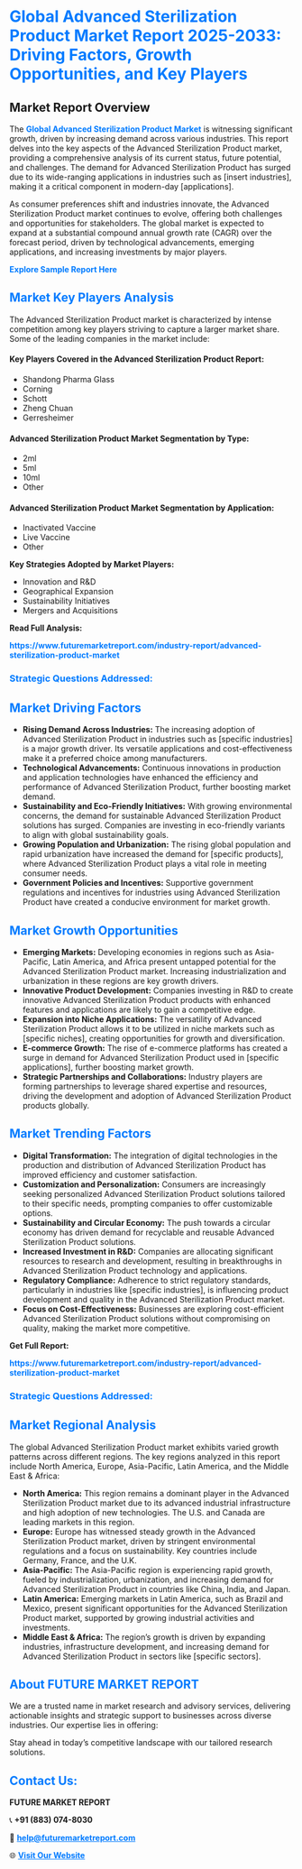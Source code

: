 <h1 style="color: #007BFF;">Global Advanced Sterilization Product Market Report 2025-2033: Driving Factors, Growth Opportunities, and Key Players</h1>

<section id="overview">
<h2>Market Report Overview</h2>
<p>The <a href="https://www.futuremarketreport.com/industry-report/advanced-sterilization-product-market" style="color: #007BFF; text-decoration: none;"><strong>Global Advanced Sterilization Product Market</strong></a> is witnessing significant growth, driven by increasing demand across various industries. This report delves into the key aspects of the Advanced Sterilization Product market, providing a comprehensive analysis of its current status, future potential, and challenges. The demand for Advanced Sterilization Product has surged due to its wide-ranging applications in industries such as [insert industries], making it a critical component in modern-day [applications].</p>
<p>As consumer preferences shift and industries innovate, the Advanced Sterilization Product market continues to evolve, offering both challenges and opportunities for stakeholders. The global market is expected to expand at a substantial compound annual growth rate (CAGR) over the forecast period, driven by technological advancements, emerging applications, and increasing investments by major players.</p>
</section>

<section id="overview">
<p><a href="https://www.futuremarketreport.com/request-sample/reportId=33418" style="color: #007BFF; text-decoration: none;"><strong>Explore Sample Report Here</strong></a></p>
</section>

<section id="key-players">
<h2 style="color: #007BFF;">Market Key Players Analysis</h2>
<p>The Advanced Sterilization Product market is characterized by intense competition among key players striving to capture a larger market share. Some of the leading companies in the market include:</p>
<h4>Key Players Covered in the Advanced Sterilization Product Report:</h4>
<ul><li>Shandong Pharma Glass</li><li>Corning</li><li>Schott</li><li>Zheng Chuan</li><li>Gerresheimer</li></ul>
<h4>Advanced Sterilization Product Market Segmentation by Type:</h4>
<ul><li>2ml</li><li>5ml</li><li>10ml</li><li>Other</li></ul>

<h4>Advanced Sterilization Product Market Segmentation by Application:</h4>
<ul><li>Inactivated Vaccine</li><li>Live Vaccine</li><li>Other</li></ul>
<p><strong>Key Strategies Adopted by Market Players:</strong></p>
<ul>
<li>Innovation and R&D</li>
<li>Geographical Expansion</li>
<li>Sustainability Initiatives</li>
<li>Mergers and Acquisitions</li>
</ul>
</section>

<section>
<p><strong>Read Full Analysis: </strong></p><a href="https://www.futuremarketreport.com/industry-report/advanced-sterilization-product-market" style="color: #007BFF; text-decoration: none;"><strong>https://www.futuremarketreport.com/industry-report/advanced-sterilization-product-market</strong></a>
<h3 style="color: #007BFF;">Strategic Questions Addressed:</h3>
</section>

<section id="driving-factors">
<h2 style="color: #007BFF;">Market Driving Factors</h2>
<ul>
<li><strong>Rising Demand Across Industries:</strong> The increasing adoption of Advanced Sterilization Product in industries such as [specific industries] is a major growth driver. Its versatile applications and cost-effectiveness make it a preferred choice among manufacturers.</li>
<li><strong>Technological Advancements:</strong> Continuous innovations in production and application technologies have enhanced the efficiency and performance of Advanced Sterilization Product, further boosting market demand.</li>
<li><strong>Sustainability and Eco-Friendly Initiatives:</strong> With growing environmental concerns, the demand for sustainable Advanced Sterilization Product solutions has surged. Companies are investing in eco-friendly variants to align with global sustainability goals.</li>
<li><strong>Growing Population and Urbanization:</strong> The rising global population and rapid urbanization have increased the demand for [specific products], where Advanced Sterilization Product plays a vital role in meeting consumer needs.</li>
<li><strong>Government Policies and Incentives:</strong> Supportive government regulations and incentives for industries using Advanced Sterilization Product have created a conducive environment for market growth.</li>
</ul>
</section>

<section id="growth-opportunities">
<h2 style="color: #007BFF;">Market Growth Opportunities</h2>
<ul>
<li><strong>Emerging Markets:</strong> Developing economies in regions such as Asia-Pacific, Latin America, and Africa present untapped potential for the Advanced Sterilization Product market. Increasing industrialization and urbanization in these regions are key growth drivers.</li>
<li><strong>Innovative Product Development:</strong> Companies investing in R&D to create innovative Advanced Sterilization Product products with enhanced features and applications are likely to gain a competitive edge.</li>
<li><strong>Expansion into Niche Applications:</strong> The versatility of Advanced Sterilization Product allows it to be utilized in niche markets such as [specific niches], creating opportunities for growth and diversification.</li>
<li><strong>E-commerce Growth:</strong> The rise of e-commerce platforms has created a surge in demand for Advanced Sterilization Product used in [specific applications], further boosting market growth.</li>
<li><strong>Strategic Partnerships and Collaborations:</strong> Industry players are forming partnerships to leverage shared expertise and resources, driving the development and adoption of Advanced Sterilization Product products globally.</li>
</ul>
</section>

<section id="trending-factors">
<h2 style="color: #007BFF;">Market Trending Factors</h2>
<ul>
<li><strong>Digital Transformation:</strong> The integration of digital technologies in the production and distribution of Advanced Sterilization Product has improved efficiency and customer satisfaction.</li>
<li><strong>Customization and Personalization:</strong> Consumers are increasingly seeking personalized Advanced Sterilization Product solutions tailored to their specific needs, prompting companies to offer customizable options.</li>
<li><strong>Sustainability and Circular Economy:</strong> The push towards a circular economy has driven demand for recyclable and reusable Advanced Sterilization Product solutions.</li>
<li><strong>Increased Investment in R&D:</strong> Companies are allocating significant resources to research and development, resulting in breakthroughs in Advanced Sterilization Product technology and applications.</li>
<li><strong>Regulatory Compliance:</strong> Adherence to strict regulatory standards, particularly in industries like [specific industries], is influencing product development and quality in the Advanced Sterilization Product market.</li>
<li><strong>Focus on Cost-Effectiveness:</strong> Businesses are exploring cost-efficient Advanced Sterilization Product solutions without compromising on quality, making the market more competitive.</li>
</ul>
</section>

<section>
<p><strong>Get Full Report: </strong></p><a href="https://www.futuremarketreport.com/industry-report/advanced-sterilization-product-market" style="color: #007BFF; text-decoration: none;"><strong>https://www.futuremarketreport.com/industry-report/advanced-sterilization-product-market</strong></a>
<h3 style="color: #007BFF;">Strategic Questions Addressed:</h3>
</section>


<section id="regional-analysis">
<h2 style="color: #007BFF;">Market Regional Analysis</h2>
<p>The global Advanced Sterilization Product market exhibits varied growth patterns across different regions. The key regions analyzed in this report include North America, Europe, Asia-Pacific, Latin America, and the Middle East & Africa:</p>
<ul>
<li><strong>North America:</strong> This region remains a dominant player in the Advanced Sterilization Product market due to its advanced industrial infrastructure and high adoption of new technologies. The U.S. and Canada are leading markets in this region.</li>
<li><strong>Europe:</strong> Europe has witnessed steady growth in the Advanced Sterilization Product market, driven by stringent environmental regulations and a focus on sustainability. Key countries include Germany, France, and the U.K.</li>
<li><strong>Asia-Pacific:</strong> The Asia-Pacific region is experiencing rapid growth, fueled by industrialization, urbanization, and increasing demand for Advanced Sterilization Product in countries like China, India, and Japan.</li>
<li><strong>Latin America:</strong> Emerging markets in Latin America, such as Brazil and Mexico, present significant opportunities for the Advanced Sterilization Product market, supported by growing industrial activities and investments.</li>
<li><strong>Middle East & Africa:</strong> The region’s growth is driven by expanding industries, infrastructure development, and increasing demand for Advanced Sterilization Product in sectors like [specific sectors].</li>
</ul>
</section>

<footer>
<h2 style="color: #007BFF;">About FUTURE MARKET REPORT</h2>
<p>We are a trusted name in market research and advisory services, delivering actionable insights and strategic support to businesses across diverse industries. Our expertise lies in offering:</p>

<p>Stay ahead in today’s competitive landscape with our tailored research solutions.</p>

<h2 style="color: #007BFF;">Contact Us:</h2>
<p><strong>FUTURE MARKET REPORT</strong></p>
<p>📞 <strong>+91 (883) 074-8030</strong></p>
<p>📧 <strong><a href="mailto:help@futuremarketreport.com" style="color: #007BFF;">help@futuremarketreport.com</a></strong></p>
<p>🌐 <strong><a href="https://www.futuremarketreport.com/" style="color: #007BFF;">Visit Our Website</a></strong></p>
</footer>